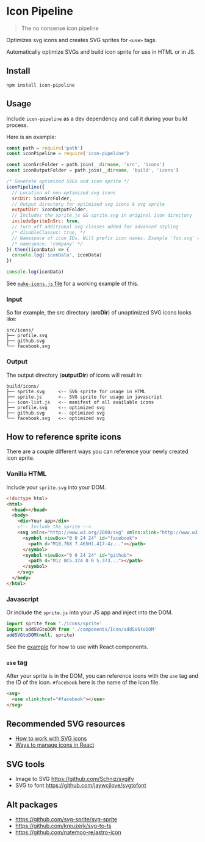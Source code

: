 # Icon Pipeline

> The no nonsense icon pipeline

Optimizes svg icons and creates SVG sprites for `<use>` tags.

Automatically optimize SVGs and build icon sprite for use in HTML or in JS.

## Install

```
npm install icon-pipeline
```

## Usage

Include `icon-pipeline` as a dev dependency and call it during your build process.

Here is an example:

```js
const path = require('path')
const iconPipeline = require('icon-pipeline')

const iconSrcFolder = path.join(__dirname, 'src', 'icons')
const iconOutputFolder = path.join(__dirname, 'build', 'icons')

/* Generate optimized SVGs and icon sprite */
iconPipeline({
  // Location of non optimized svg icons
  srcDir: iconSrcFolder,
  // Output directory for optimized svg icons & svg sprite
  outputDir: iconOutputFolder,
  // Includes the sprite.js && sprite.svg in original icon directory
  includeSpriteInSrc: true,
  // Turn off additional svg classes added for advanced styling
  /* disableClasses: true, */
  // Namespace of icon IDs. Will prefix icon names. Example 'foo.svg' will become 'company-foo'
  /* namespace: 'company' */
}).then((iconData) => {
  console.log('iconData', iconData)
})

console.log(iconData)
```

See [`make-icons.js` file](/example) for a working example of this.

### Input

So for example, the src directory (**srcDir**) of unoptimized SVG icons looks like:

```
src/icons/
├── profile.svg
├── github.svg
└── facebook.svg
```

### Output 

The output directory (**outputDir**) of icons will result in:

```
build/icons/
├── sprite.svg     <-- SVG sprite for usage in HTML
├── sprite.js      <-- SVG sprite for usage in javascript
├── icon-list.js   <-- manifest of all available icons
├── profile.svg    <-- optimized svg
├── github.svg     <-- optimized svg
└── facebook.svg   <-- optimized svg
```

## How to reference sprite icons

There are a couple different ways you can reference your newly created icon sprite.

### Vanilla HTML

Include your `sprite.svg` into your DOM.

```html
<!doctype html>
<html>
  <head></head>
  <body>
    <div>Your app</div>
    <!-- Include the sprite -->
    <svg xmlns="http://www.w3.org/2000/svg" xmlns:xlink="http://www.w3.org/1999/xlink" style="position:absolute; width: 0; height: 0">
      <symbol viewBox="0 0 24 24" id="facebook">
        <path d="M18.768 7.465Hl.417-4z..."></path>
      </symbol>
      <symbol viewBox="0 0 24 24" id="github">
        <path d="M12 0C5.374 0 0 5.373..."></path>
      </symbol>
    </svg>
  </body>
</html>
```

### Javascript

Or include the `sprite.js` into your JS app and inject into the DOM.

```js
import sprite from './icons/sprite'
import addSVGtoDOM from './components/Icon/addSVGtoDOM'
addSVGtoDOM(null, sprite)
```

See the [example](/example) for how to use with React components.

### `use` tag

After your sprite is in the DOM, you can reference icons with the `use` tag and the ID of the icon. `#facebook` here is the name of the icon file.

```html
<svg>
  <use xlink:href="#facebook"></use>
</svg>
```

## Recommended SVG resources

- [How to work with SVG icons](https://fvsch.com/svg-icons/)
- [Ways to manage icons in React](https://benadam.me/thoughts/react-svg-sprites/)

## SVG tools

- Image to SVG https://github.com/Schniz/svgify
- SVG to font https://github.com/jaywcjlove/svgtofont

## Alt packages

- https://github.com/svg-sprite/svg-sprite
- https://github.com/kreuzerk/svg-to-ts
- https://github.com/natemoo-re/astro-icon

